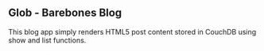 ## Glob - Barebones Blog

This blog app simply renders HTML5 post content stored in CouchDB using show and list functions.